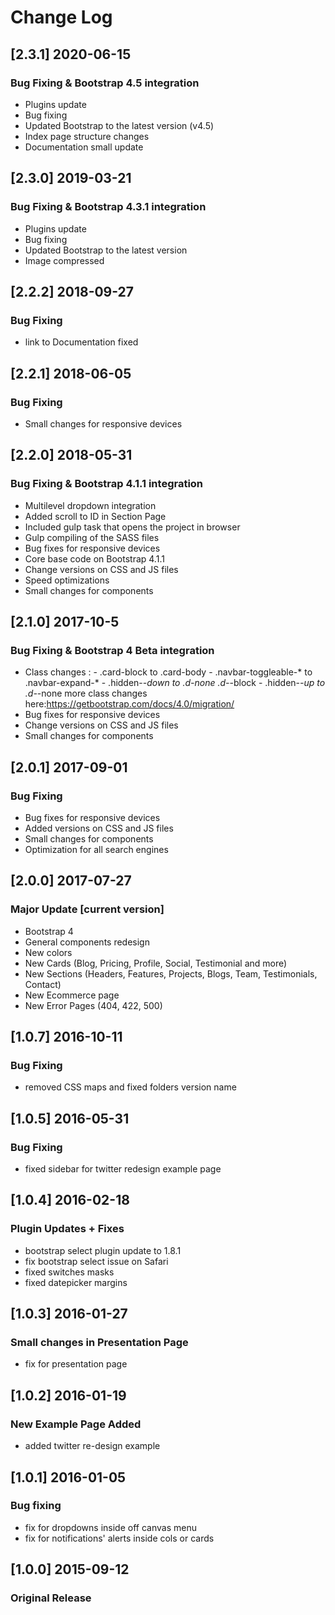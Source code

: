 # Change Log

## [2.3.1] 2020-06-15
### Bug Fixing & Bootstrap 4.5 integration
 - Plugins update
 - Bug fixing
 - Updated Bootstrap to the latest version (v4.5)
 - Index page structure changes
 - Documentation small update

## [2.3.0] 2019-03-21
### Bug Fixing & Bootstrap 4.3.1 integration
 - Plugins update
 - Bug fixing
 - Updated Bootstrap to the latest version
 - Image compressed

## [2.2.2] 2018-09-27
### Bug Fixing
 - link to Documentation fixed

## [2.2.1] 2018-06-05
### Bug Fixing
 - Small changes for responsive devices

## [2.2.0] 2018-05-31
### Bug Fixing & Bootstrap 4.1.1 integration
 - Multilevel dropdown integration
 - Added scroll to ID in Section Page
 - Included gulp task that opens the project in browser
 - Gulp compiling of the SASS files
 - Bug fixes for responsive devices
 - Core base code on Bootstrap 4.1.1
 - Change versions on CSS and JS files
 - Speed optimizations
 - Small changes for components

## [2.1.0] 2017-10-5
### Bug Fixing & Bootstrap 4 Beta integration
 - Class changes :  - .card-block to .card-body
                    - .navbar-toggleable-* to .navbar-expand-*
                    - .hidden-*-down to .d-none .d-*-block
                    - .hidden-*-up to .d-*-none
                    more class changes here:https://getbootstrap.com/docs/4.0/migration/
 - Bug fixes for responsive devices
 - Change versions on CSS and JS files
 - Small changes for components

## [2.0.1] 2017-09-01
### Bug Fixing
 - Bug fixes for responsive devices
 - Added versions on CSS and JS files
 - Small changes for components
 - Optimization for all search engines

## [2.0.0] 2017-07-27
### Major Update [current version]
 - Bootstrap 4
 - General components redesign
 - New colors
 - New Cards (Blog, Pricing, Profile, Social, Testimonial and more)
 - New Sections (Headers, Features, Projects, Blogs, Team, Testimonials, Contact)
 - New Ecommerce page
 - New Error Pages (404, 422, 500)

## [1.0.7] 2016-10-11
### Bug Fixing
 - removed CSS maps and fixed folders version name

## [1.0.5] 2016-05-31
### Bug Fixing
 - fixed sidebar for twitter redesign example page

## [1.0.4] 2016-02-18
### Plugin Updates + Fixes
 - bootstrap select plugin update to 1.8.1
 - fix bootstrap select issue on Safari
 - fixed switches masks
 - fixed datepicker margins

## [1.0.3] 2016-01-27
### Small changes in Presentation Page
 - fix for presentation page

## [1.0.2] 2016-01-19
### New Example Page Added
 - added twitter re-design example

## [1.0.1] 2016-01-05
### Bug fixing
 - fix for dropdowns inside off canvas menu
 - fix for notifications' alerts inside cols or cards

## [1.0.0] 2015-09-12
### Original Release
 
